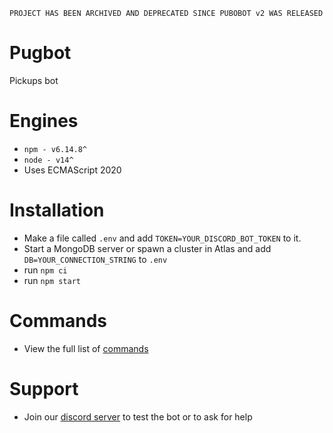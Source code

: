 ```
PROJECT HAS BEEN ARCHIVED AND DEPRECATED SINCE PUBOBOT v2 WAS RELEASED
```

# Pugbot
Pickups bot 
# Engines
 - `npm - v6.14.8^`
 - `node - v14^`
 - Uses ECMAScript 2020
# Installation
- Make a file called `.env` and add `TOKEN=YOUR_DISCORD_BOT_TOKEN` to it.
- Start a MongoDB server or spawn a cluster in Atlas and add `DB=YOUR_CONNECTION_STRING` to `.env`
- run `npm ci`
- run `npm start`
# Commands
- View the full list of [commands](https://github.com/PugBotDevs/PugBot/blob/master/COMMANDS.md)
# Support
- Join our [discord server](https://discord.gg/CkgduycuZC) to test the bot or to ask for help
